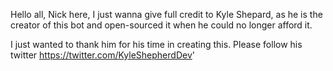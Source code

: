 Hello all, Nick here, I just wanna give full credit to Kyle Shepard, as he is the creator of this bot and open-sourced it when he could no longer afford it.

I just wanted to thank him for his time in creating this. 
Please follow his twitter https://twitter.com/KyleShepherdDev'
